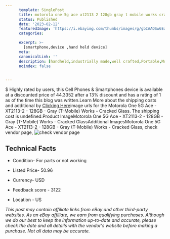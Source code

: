 ```yaml
---
      template: SinglePost
      title: motorola one 5g ace xt2113 2 128gb gray t mobile works cracked glass
      status: Published
      date: '2023-02-12'
      featuredImage: 'https://i.ebayimg.com/thumbs/images/g/gbIAAOSw6ExjnPUq/s-l225.jpg'
      categories: 

      excerpt: >-
        [smartphone,device ,hand held device]
      meta:
      canonicalLink: ''
      description: [handheld,industrially made,well crafted,Portable,Mobile,Compact,Convenient,Lightweight,Maneuverable,Man-portable,Miniature,Carriable,Hand-held,Light,Holdable,Transportable,Mobile device,Pocket-sized,On-the-go,Wireless,Cordless,Compact size,Convenient size, smartphone,device ,hand held device]
      noindex: false

        
---
```

$
    Highly rated by users, this Cell Phones & Smartphones device is available at a discounted price of 44.3352 after a 13% discount and has a rating of 1 as of the time this blog was written.Learn More about the shipping costs and additional by [Clicking Here](https://www.ebay.com/itm/175536774067?hash=item28dece9bb3%3Ag%3AgbIAAOSw6ExjnPUq&mkevt=1&mkcid=1&mkrid=711-53200-19255-0&campid=%253CePNCampaignId%253E&customid=%253CreferenceId%253E&toolid=10049)image urls for the Motorola One 5G Ace - XT2113-2 - 128GB - Gray (T-Mobile) Works - Cracked Glass. The shipping cost is undefined.Product ImageMotorola One 5G Ace - XT2113-2 - 128GB - Gray (T-Mobile) Works - Cracked GlassAdditional ImagesMotorola One 5G Ace - XT2113-2 - 128GB - Gray (T-Mobile) Works - Cracked Glass, check vendor page, ![check vendor page](https://origin-galleryplus.ebayimg.com/ws/web/175536774067_2_0_1/225x225.jpg,https://origin-galleryplus.ebayimg.com/ws/web/175536774067_3_0_1/225x225.jpg,https://origin-galleryplus.ebayimg.com/ws/web/175536774067_4_0_1/225x225.jpg,https://origin-galleryplus.ebayimg.com/ws/web/175536774067_5_0_1/225x225.jpg,https://origin-galleryplus.ebayimg.com/ws/web/175536774067_6_0_1/225x225.jpg,https://origin-galleryplus.ebayimg.com/ws/web/175536774067_7_0_1/225x225.jpg,https://origin-galleryplus.ebayimg.com/ws/web/175536774067_8_0_1/225x225.jpg)
    
    

 ## Technical Facts 



     
      

 - Condition- For parts or not working 


      

 - Listed Price- 50.96 


      

 - Currency- USD 


      

 - Feedback score - 3122 


      

 - Location - US 


      
      

 *_This post may contain affiliate links from eBay and other third-party websites. As an eBay affiliate, we earn from qualifying purchases. Although we do our best to keep the information up-to-date and accurate, please check the date and all details with the vendor's website before making a purchase. Not all data may be accurate._*



    
    
    
    
    